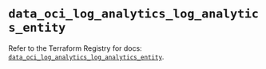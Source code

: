 # `data_oci_log_analytics_log_analytics_entity`

Refer to the Terraform Registry for docs: [`data_oci_log_analytics_log_analytics_entity`](https://registry.terraform.io/providers/oracle/oci/6.18.0/docs/data-sources/log_analytics_log_analytics_entity).
